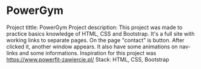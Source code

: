 # PowerGym
Project tittle: PowerGym
Project description: This project was made to practice basics knowledge of HTML, CSS and Bootstrap. It's a full site with working links to separate pages. 
On the page "contact" is button. After clicked it, another window appears.  It also have some animations on nav-links and some informations. Inspiration for this project was https://www.powerfit-zawiercie.pl/ 
Stack: HTML, CSS, Bootstrap
